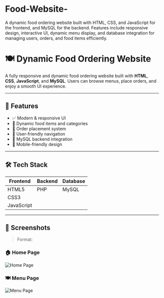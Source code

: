 # Food-Website-
A dynamic food ordering website built with HTML, CSS, and JavaScript for the frontend, and MySQL for the backend. Features include responsive design, interactive UI, dynamic menu display, and database integration for managing users, orders, and food items efficiently.
# 🍽️ Dynamic Food Ordering Website

A fully responsive and dynamic food ordering website built with **HTML**, **CSS**, **JavaScript**, and **MySQL**. Users can browse menus, place orders, and enjoy a smooth UI experience.

---

## 🚀 Features

- ✅ Modern & responsive UI
- 🍔 Dynamic food items and categories
- 🛒 Order placement system
- 🔐 User-friendly navigation
- 💾 MySQL backend integration
- 📱 Mobile-friendly design

---

## 🛠️ Tech Stack

| Frontend | Backend | Database |
|----------|---------|----------|
| HTML5    | PHP     | MySQL    |
| CSS3     |         |          |
| JavaScript |       |          |

---

## 📸 Screenshots
  
> Format:

### 🏠 Home Page
![Home Page](screenshots/home.png)

### 🍽️ Menu Page
![Menu Page](screenshots/menu.png)

